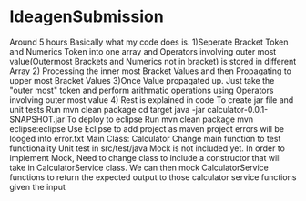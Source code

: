 # IdeagenSubmission
Around 5 hours Basically what my code does is.  1)Seperate Bracket Token and Numerics Token into one array and Operators involving outer most value(Outermost Brackets and Numerics not in bracket) is stored in different Array  2) Processing the inner most Bracket Values and then Propagating to upper most Bracket Values  3)Once Value propagated up. Just take the "outer most" token and perform arithmatic operations using Operators involving outer most value  4) Rest is explained in code  To create jar file and unit tests Run mvn clean package cd target java -jar calculator-0.0.1-SNAPSHOT.jar  To deploy to eclipse Run mvn clean package mvn eclipse:eclipse Use Eclipse to add project as maven project  errors will be looged into error.txt  Main Class: Calculator Change main function to test functionality  Unit test in src/test/java Mock is not included yet. In order to implement Mock, Need to change class to include a constructor that will take in CalculatorService class. We can then mock CalculatorService functions to return the expected output to those calculator service functions given the input
